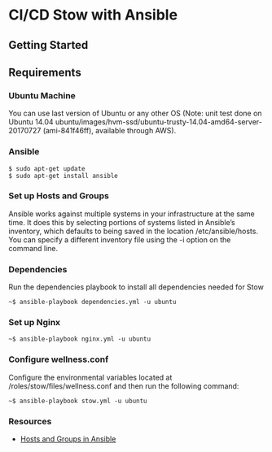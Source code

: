 # CI/CD Stow with Ansible
## Getting Started

## Requirements
### Ubuntu Machine
You can use last version of Ubuntu or any other OS 
(Note: unit test done on Ubuntu 14.04 ubuntu/images/hvm-ssd/ubuntu-trusty-14.04-amd64-server-20170727 (ami-841f46ff), available through AWS).

### Ansible
```
$ sudo apt-get update
$ sudo apt-get install ansible
```

### Set up Hosts and Groups
Ansible works against multiple systems in your infrastructure at the same time. It does this by selecting portions of systems listed in Ansible’s inventory, which defaults to being saved in the location /etc/ansible/hosts. You can specify a different inventory file using the -i <path> option on the command line.

### Dependencies
Run the dependencies playbook to install all dependencies needed for Stow
```
~$ ansible-playbook dependencies.yml -u ubuntu
```
### Set up Nginx
```
~$ ansible-playbook nginx.yml -u ubuntu
```

### Configure wellness.conf
Configure the environmental variables located at /roles/stow/files/wellness.conf and then run the following command:

```
~$ ansible-playbook stow.yml -u ubuntu
```


### Resources
* [Hosts and Groups in Ansible](http://docs.ansible.com/ansible/latest/intro_inventory.html)

